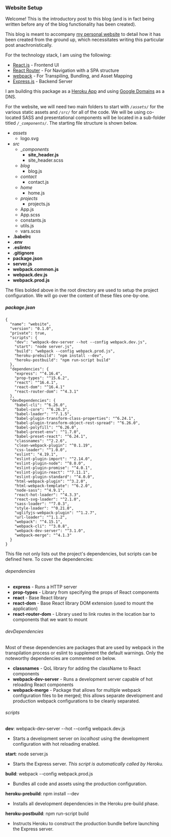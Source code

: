### Website Setup

Welcome! This is the introductory post to this blog (and is in fact being written before any of the blog functionality has been created).

This blog is meant to accompany [my personal website](jaredgoguen.com) to detail how it has been created from the ground up, which necessitates writing this particular post anachronistically.

For the technology stack, I am using the following:

- [React.js](reactjs.com) - Frontend UI
- [React Router](reacttraining.com/react-router) - For Navigation with a SPA structure 
- [webpack](webpack.js.org) - For Transpiling, Bundling, and Asset Mapping
- [Express.js](expressjs.com) - Backend Server

I am building this package as a [Heroku App](heroku.com) and using [Google Domains](domains.google.com) as a DNS.

For the website, we will need two main folders to start with _`/assets/`_ for the various static assets and _`/src/`_ for all of the code. We will be using co-located SASS and presentational components will be located in a sub-folder titled _`/_components/`_. The starting file structure is shown below.

- _assets_
  - logo.svg
- _src_
  - __components_
    - **site_header.js**
    - site_header.scss
  - _blog_
    - blog.js
  - _contact_
    - contact.js
  - _home_
    - home.js
  - _projects_
    - projects.js
  - App.js
  - App.scss
  - constants.js
  - utils.js
  - vars.scss
- **.babelrc**
- **.env**
- **.eslintrc**
- **.gitignore**
- **package.json**
- **server.js**
- **webpack.common.js**
- **webpack.dev.js**
- **webpack.prod.js**

The files bolded above in the root directory are used to setup the project configuration. We will go over the content of these files one-by-one.

##### package.json

```
{
  "name": "website",
  "version": "0.1.0",
  "private": true,
  "scripts": {
    "dev": "webpack-dev-server --hot --config webpack.dev.js",
    "start": "node server.js",
    "build": "webpack --config webpack.prod.js",
    "heroku-prebuild": "npm install --dev",
    "heroku-postbuild": "npm run-script build"
  },
  "dependencies": {
    "express": "^4.16.4",
    "prop-types": "^15.6.2",
    "react": "^16.4.1",
    "react-dom": "^16.4.1"
    "react-router-dom": "^4.3.1"
  },
  "devDependencies": {
    "babel-cli": "^6.26.0",
    "babel-core": "^6.26.3",
    "babel-loader": "^7.1.5",
    "babel-plugin-transform-class-properties": "^6.24.1",
    "babel-plugin-transform-object-rest-spread": "^6.26.0",
    "babel-polyfill": "^6.26.0",
    "babel-preset-env": "^1.7.0",
    "babel-preset-react": "^6.24.1",
    "classnames": "^2.2.6",
    "clean-webpack-plugin": "^0.1.19",
    "css-loader": "^1.0.0",
    "eslint": "4.19.1",
    "eslint-plugin-import": "^2.14.0",
    "eslint-plugin-node": "^8.0.0",
    "eslint-plugin-promise": "^4.0.1",
    "eslint-plugin-react": "^7.11.1",
    "eslint-plugin-standard": "^4.0.0",
    "html-webpack-plugin": "^3.2.0",
    "html-webpack-template": "^6.2.0",
    "node-sass": "^4.9.1",
    "react-hot-loader": "^4.3.3",
    "react-svg-loader": "^2.1.0",
    "sass-loader": "^7.0.3",
    "style-loader": "^0.21.0",
    "uglifyjs-webpack-plugin": "^1.2.7",
    "url-loader": "^1.1.2",
    "webpack": "^4.15.1",
    "webpack-cli": "^3.0.8",
    "webpack-dev-server": "^3.1.0",
    "webpack-merge": "^4.1.3"
  }
}
```

This file not only lists out the project's dependencies, but scripts can be defined here. To cover the dependencies:

###### dependencies
- **express** - Runs a HTTP server
- **prop-types** - Library from specifying the props of React components
- **react** - Base React library
- **react-dom** - Base React library DOM extension (used to mount the application)
- **react-router-dom** - Library used to link routes in the location bar to components that we want to mount

###### devDependencies
Most of these dependencies are packages that are used by webpack in the transpilation process or eslint to supplement the default warnings. Only the noteworthy dependencies are commented on below.
- **classnames** - QoL library for adding the className to React components
- **webpack-dev-server** - Runs a development server capable of hot reloading React components
- **webpack-merge** - Package that allows for multiple webpack configuration files to be merged; this allows separate development and production webpack configurations to be cleanly separated.

###### scripts

**dev**: webpack-dev-server --hot --config webpack.dev.js
- Starts a development server on *localhost* using the development configuration with hot reloading enabled.

**start**: node server.js
- Starts the Express server. *This script is automatically called by Heroku.*

**build**: webpack --config webpack.prod.js
- Bundles all code and assets using the production configuration.

**heroku-prebuild**: npm install --dev
- Installs all development dependencies in the Heroku pre-build phase.

**heroku-postbuild**: npm run-script build
- Instructs Heroku to construct the production bundle before launching the Express server.
